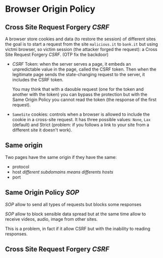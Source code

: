# Browser Origin Policy

## Cross Site Request Forgery *CSRF*
A browser store cookies and data (to restore the session) of different sites the goal is to start a request from the site `malicious.it` to `bank.it` but using victmi browser, so victim session (the attacker forged the request): a Cross Site Request Forgery *CSRF*. (OTP fix the backdoor)

- *CSRF* Token: when the server serves a page, it embeds an unpredictable value in the page, called the CSRF token. Then when the legitimate page sends the state-changing request to the server, it includes the CSRF token.

    You may think that with a daouble request (one for the token and another with the token) you can bypass the protection but with the Same Origin Policy you cannot read the token (the response of the first request).
- `SameSite` cookies: controls when a browser is allowed to include the cookie in a cross-site request. It has three possible values: `None`, `Lax` (default) and Strict (problem: if you follows a link to your site from a different site it doesn't work).

## Same origin
Two pages have the same origin if they have the same:
- protocol
- host *different subdomains means differents hosts*
- port

## Same Origin Policy *SOP*
*SOP* allow to send all types of requests but blocks some responses

*SOP* allow to block sensible data spread but at the same time allow to receive videos, audio, image from other sites.

This is a problem, in fact if it allow CSRF but with the inability to reading responses.

## Cross Site Request Forgery *CSRF*
